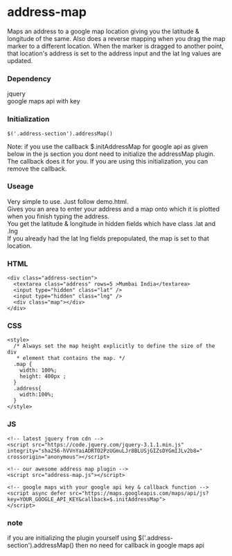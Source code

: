 # address-map
Maps an address to a google map location giving you the latitude & longitude of the same. Also does a reverse mapping when you drag the map marker to a different location. When the marker is dragged to another point, that location's address is set to the address input and the lat lng values are updated.

### Dependency
jquery<br>
google maps api with key

### Initialization
    $('.address-section').addressMap()
Note: if you use the callback $.initAddressMap for google api as given below in the js section you dont need to initialize the addressMap plugin. The callback does it for you. 
If you are using this initialization, you can remove the callback.


### Useage
Very simple to use. Just follow demo.html. <br>
Gives you an area to enter your address and a map onto which it is plotted when you finish typing the address. <br>
You get the latitude & longitude in hidden fields which have class .lat and .lng <br>
If you already had the lat lng fields prepopulated, the map is set to that location.

### HTML
    <div class="address-section">
      <textarea class="address" rows=5 >Mumbai India</textarea>
      <input type="hidden" class="lat" />
      <input type="hidden" class="lng" />
      <div class="map"></div>
    </div>
    
### CSS
    <style>
      /* Always set the map height explicitly to define the size of the div
       * element that contains the map. */
      .map {
        width: 100%;
        height: 400px ;
      }
      .address{
        width:100%;
      }
    </style>
    
### JS
    <!-- latest jquery from cdn -->
    <script src="https://code.jquery.com/jquery-3.1.1.min.js" integrity="sha256-hVVnYaiADRTO2PzUGmuLJr8BLUSjGIZsDYGmIJLv2b8=" crossorigin="anonymous"></script>

    <!-- our awesome address map plugin -->
    <script src="address-map.js"></script>

    <!-- google maps with your google api key & callback function -->
    <script async defer src="https://maps.googleapis.com/maps/api/js?key=YOUR_GOOGLE_API_KEY&callback=$.initAddressMap">   
    </script>
    
### note
if you are initializing the plugin yourself using $('.address-section').addressMap() then no need for callback in google maps api
